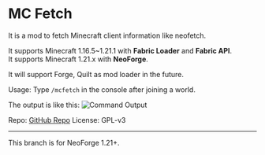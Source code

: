 # MC Fetch
It is a mod to fetch Minecraft client information like neofetch.

It supports Minecraft 1.16.5~1.21.1 with **Fabric Loader** and **Fabric API**.  
It supports Minecraft 1.21.x with **NeoForge**. 

It will support Forge, Quilt as mod loader in the future.

Usage: Type `/mcfetch` in the console after joining a world.

The output is like this:
![Command Output](https://github.com/user-attachments/assets/362e0543-61a1-4cff-bf84-cdd4f1662c62)

Repo: [GitHub Repo](https://github.com/lihugang/mcfetch)
License: GPL-v3  

- - -

This branch is for NeoForge 1.21+.
